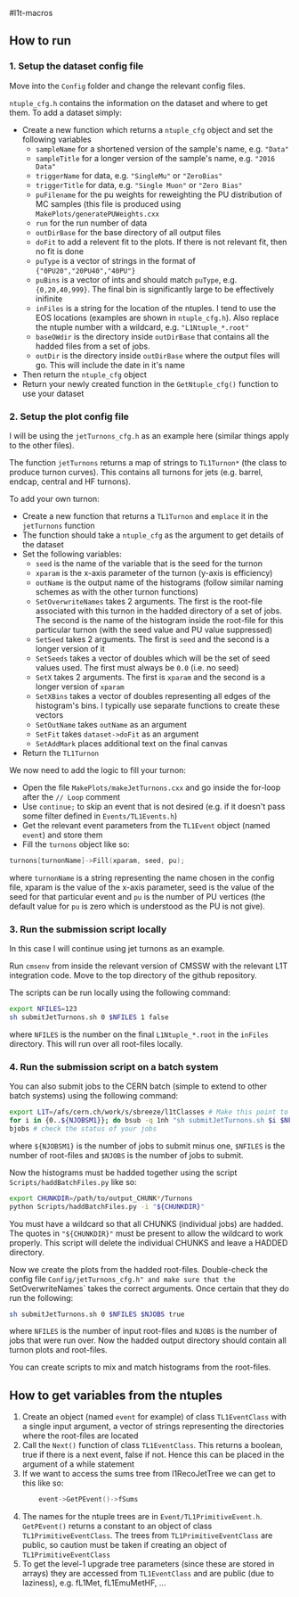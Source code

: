 #l1t-macros

## How to run

### 1. Setup the dataset config file
Move into the `Config` folder and change the relevant config files.

`ntuple_cfg.h` contains the information on the dataset and where to get them. To
add a dataset simply:
* Create a new function which returns a `ntuple_cfg` object and set the
  following variables
    - `sampleName` for a shortened version of the sample's name, e.g. `"Data"`
    - `sampleTitle` for a longer version of the sample's name, e.g. `"2016 Data"`
    - `triggerName` for data, e.g. `"SingleMu"` or `"ZeroBias"`
    - `triggerTitle` for data, e.g. `"Single Muon"` or `"Zero Bias"`
    - `puFilename` for the pu weights for reweighting the PU distribution of MC
      samples (this file is produced using `MakePlots/generatePUWeights.cxx`
    - `run` for the run number of data
    - `outDirBase` for the base directory of all output files
    - `doFit` to add a relevent fit to the plots. If there is not relevant fit,
      then no fit is done
    - `puType` is a vector of strings in the format of `{"0PU20","20PU40","40PU"}`
    - `puBins` is a vector of ints and should match `puType`, e.g. `{0,20,40,999}`.
      The final bin is significantly large to be effectively inifinite
    - `inFiles` is a string for the location of the ntuples. I tend to use the
      EOS locations (examples are shown in `ntuple_cfg.h`). Also replace the
      ntuple number with a wildcard, e.g. `"L1Ntuple_*.root"`
    - `baseOWdir` is the directory inside `outDirBase` that contains all the hadded
      files from a set of jobs.
    - `outDir` is the directory inside `outDirBase` where the output files will
      go. This will include the date in it's name
* Then return the `ntuple_cfg` object
* Return your newly created function in the `GetNtuple_cfg()` function to use
  your dataset

### 2. Setup the plot config file
I will be using the `jetTurnons_cfg.h` as an example here (similar things apply
to the other files).

The function `jetTurnons` returns a map of strings to `TL1Turnon*` (the class
to produce turnon curves). This contains all turnons for jets (e.g. barrel,
endcap, central and HF turnons). 

To add your own turnon:
* Create a new function that returns a `TL1Turnon` and `emplace` it in the 
  `jetTurnons` function
* The function should take a `ntuple_cfg` as the argument to get details of the
  dataset
* Set the following variables:
    - `seed` is the name of the variable that is the seed for the turnon
    - `xparam` is the x-axis parameter of the turnon (y-axis is efficiency)
    - `outName` is the output name of the histograms (follow similar naming
      schemes as with the other turnon functions)
    - `SetOverwriteNames` takes 2 arguments. The first is the root-file
      associated with this turnon in the hadded directory of a set of jobs. The
      second is the name of the histogram inside the root-file for this
      particular turnon (with the seed value and PU value suppressed)
    - `SetSeed` takes 2 arguments. The first is `seed` and the second is a
      longer version of it
    - `SetSeeds` takes a vector of doubles which will be the set of seed values
      used. The first must always be `0.0` (i.e. no seed)
    - `SetX` takes 2 arguments. The first is `xparam` and the second is a longer
      version of `xparam`
    - `SetXBins` takes a vector of doubles representing all edges of the histogram's
      bins. I typically use separate functions to create these vectors
    - `SetOutName` takes `outName` as an argument
    - `SetFit` takes `dataset->doFit` as an argument
    - `SetAddMark` places additional text on the final canvas
* Return the `TL1Turnon`

We now need to add the logic to fill your turnon:
* Open the file `MakePlots/makeJetTurnons.cxx` and go inside the for-loop
  after the `// Loop` comment
* Use `continue;` to skip an event that is not desired (e.g. if it doesn't pass
  some filter defined in `Events/TL1Events.h`)
* Get the relevant event parameters from the `TL1Event` object (named `event`)
  and store them
* Fill the `turnons` object like so:
```C++
turnons[turnonName]->Fill(xparam, seed, pu);
```
where `turnonName` is a string representing the name chosen in the config file,
xparam is the value of the x-axis parameter, seed is the value of the seed for
that particular event and `pu` is the number of PU vertices (the default value
for `pu` is zero which is understood as the PU is not give).

### 3. Run the submission script locally
In this case I will continue using jet turnons as an example.

Run `cmsenv` from inside the relevant version of CMSSW with the relevant L1T
integration code. Move to the top directory of the github repository.

The scripts can be run locally using the following command:
```bash
export NFILES=123
sh submitJetTurnons.sh 0 $NFILES 1 false
```
where `NFILES` is the number on the final `L1Ntuple_*.root` in the `inFiles`
directory. This will run over all root-files locally.

### 4. Run the submission script on a batch system
You can also submit jobs to the CERN batch (simple to extend to other batch systems)
using the following command:
```bash
export L1T=/afs/cern.ch/work/s/sbreeze/l1tClasses # Make this point to your dir
for i in {0..${NJOBSM1}}; do bsub -q 1nh "sh submitJetTurnons.sh $i $NFILES $NJOBS false"; done
bjobs # check the status of your jobs
```
where `${NJOBSM1}` is the number of jobs to submit minus one, `$NFILES` is the
number of root-files and `$NJOBS` is the number of jobs to submit.

Now the histograms must be hadded together using the script `Scripts/haddBatchFiles.py`
like so:
```bash
export CHUNKDIR=/path/to/output_CHUNK*/Turnons
python Scripts/haddBatchFiles.py -i "${CHUNKDIR}"
```
You must have a wildcard so that all CHUNKS (individual jobs) are hadded. The
quotes in `"${CHUNKDIR}"` must be present to allow the wildcard to work properly.
This script will delete the individual CHUNKS and leave a HADDED directory.

Now we create the plots from the hadded root-files. Double-check the config file
`Config/jetTurnons_cfg.h" and make sure that the `SetOverwriteNames` takes the
correct arguments. Once certain that they do run the following:
```bash
sh submitJetTurnons.sh 0 $NFILES $NJOBS true
```
where `NFILES` is the number of input root-files and `NJOBS` is the number of
jobs that were run over. Now the hadded output directory should contain all
turnon plots and root-files.

You can create scripts to mix and match histograms from the root-files.

## How to get variables from the ntuples
1. Create an object (named `event` for example) of class `TL1EventClass` with a single input argument, a vector of strings representing the directories where the root-files are located
2. Call the `Next()` function of class `TL1EventClass`. This returns a boolean, true if there is a next event, false if not. Hence this can be placed in the argument of a while statement
3. If we want to access the sums tree from l1RecoJetTree we can get to this like so:
    ```C++
        event->GetPEvent()->fSums   
    ```
4. The names for the ntuple trees are in `Event/TL1PrimitiveEvent.h`. `GetPEvent()` returns a constant to an object of class `TL1PrimitiveEventClass`. The trees from `TL1PrimitiveEventClass` are public, so caution must be taken if creating an object of `TL1PrimitiveEventClass`
5. To get the level-1 upgrade tree parameters (since these are stored in arrays) they are accessed from `TL1EventClass` and are public (due to laziness), e.g. fL1Met, fL1EmuMetHF, ...
